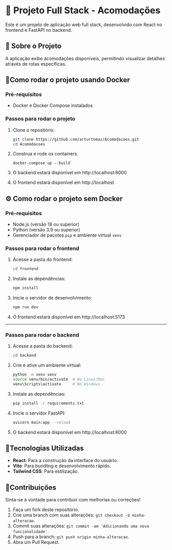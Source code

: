 # 🏡 Projeto Full Stack - Acomodações
Este é um projeto de aplicação web full stack, desenvolvido com React no frontend e FastAPI no backend.

## **📝 Sobre o Projeto**
A aplicação exibe acomodações disponíveis, permitindo visualizar detalhes através de rotas específicas.

## **🐳Como rodar o projeto usando Docker**

### **Pré-requisitos**
- Docker e Docker Compose instalados

### **Passos para rodar o projeto**
1. Clone o repositório:
   ```sh
   git clone https://github.com/arturtomaz/Acomodacoes.git
   cd Acomodacoes
2. Construa e rode os containers
    ```
    docker-compose up --build
3. O backend estará disponível em http://localhost:8000

4. O frontend estará disponível em http://localhost

## **⚙️ Como rodar o projeto sem Docker**

### **Pré-requisitos**
- Node.js (versão 18 ou superior)
- Python (versão 3.9 ou superior)
- Gerenciador de pacotes `pip` e ambiente virtual `venv`

### **Passos para rodar o frontend**
1. Acesse a pasta do frontend:
   ```sh
   cd frontend
   ```

2. Instale as dependências:
   ```sh
   npm install
   ```

3. Inicie o servidor de desenvolvimento:
   ```sh
   npm run dev
   ```

4. O frontend estará disponível em http://localhost:5173

---

### **Passos para rodar o backend**
1. Acesse a pasta do backend:
   ```sh
   cd backend
   ```

2. Crie e ative um ambiente virtual:
   ```sh
   python -m venv venv
   source venv/bin/activate  # No Linux/Mac
   venv\Scripts\activate     # No Windows
   ```

3. Instale as dependências:
   ```sh
   pip install -r requirements.txt
   ```

4. Inicie o servidor FastAPI:
   ```sh
   uvicorn main:app --reload
   ```

5. O backend estará disponível em http://localhost:8000

## **📘Tecnologias Utilizadas**

- **React**: Para a construção da interface do usuário.
- **Vite**: Para bundling e desenvolvimento rápido.
- **Tailwind CSS**: Para estilização.

## **📩Contribuições**

Sinta-se à vontade para contribuir com melhorias ou correções!

1. Faça um fork deste repositório.
2. Crie uma branch com suas alterações: `git checkout -b minha-alteracao`.
3. Commit suas alterações: `git commit -am 'Adicionando uma nova funcionalidade'`.
4. Push para a branch: `git push origin minha-alteracao`.
5. Abra um Pull Request.

